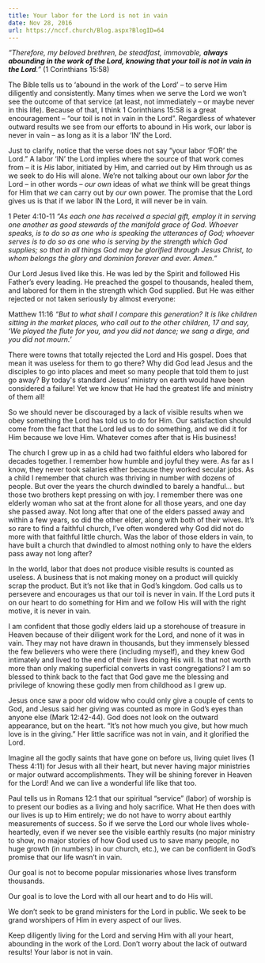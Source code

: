 ```yaml
---
title: Your labor for the Lord is not in vain
date: Nov 28, 2016
url: https://nccf.church/Blog.aspx?BlogID=64
---
```


*“Therefore, my beloved brethren, be steadfast, immovable, **always abounding in the work of the Lord, knowing that your toil is not in vain in the Lord**.”* (1 Corinthians 15:58)

The Bible tells us to ‘abound in the work of the Lord’ – to serve Him diligently and consistently. Many times when we serve the Lord we won’t see the outcome of that service (at least, not immediately – or maybe never in this life). Because of that, I think 1 Corinthians 15:58 is a great encouragement – “our toil is not in vain in the Lord”. Regardless of whatever outward results we see from our efforts to abound in His work, our labor is never in vain – as long as it is a labor ‘IN’ the Lord.

Just to clarify, notice that the verse does not say “your labor ‘FOR’ the Lord.” A labor ‘IN’ the Lord implies where the source of that work comes from – it is *His* labor, initiated by Him, and carried out by Him through us as we seek to do His will alone. We’re not talking about our own labor *for* the Lord – in other words – *our own* ideas of what *we* think will be great things for Him that *we* can carry out by *our* own power. The promise that the Lord gives us is that if we labor IN the Lord, it will never be in vain.

1 Peter‬ ‭4:10-11‬ *“As each one has received a special gift, employ it in serving one another as good stewards of the manifold grace of God. Whoever speaks, is to do so as one who is speaking the utterances of God; whoever serves is to do so as one who is serving by the strength which God supplies; so that in all things God may be glorified through Jesus Christ, to whom belongs the glory and dominion forever and ever. Amen.”* ‭

Our Lord Jesus lived like this. He was led by the Spirit and followed His Father’s every leading. He preached the gospel to thousands, healed them, and labored for them in the strength which God supplied. But He was either rejected or not taken seriously by almost everyone:

Matthew 11:16 *“But to what shall I compare this generation? It is like children sitting in the market places, who call out to the other children, 17 and say, ‘We played the flute for you, and you did not dance; we sang a dirge, and you did not mourn.’*

There were towns that totally rejected the Lord and His gospel. Does that mean it was useless for them to go there? Why did God lead Jesus and the disciples to go into places and meet so many people that told them to just go away? By today's standard Jesus’ ministry on earth would have been considered a failure! Yet we know that He had the greatest life and ministry of them all!

So we should never be discouraged by a lack of visible results when we obey something the Lord has told us to do for Him. Our satisfaction should come from the fact that the Lord led us to do something, and we did it for Him because we love Him. Whatever comes after that is His business!

The church I grew up in as a child had two faithful elders who labored for decades together. I remember how humble and joyful they were. As far as I know, they never took salaries either because they worked secular jobs. As a child I remember that church was thriving in number with dozens of people. But over the years the church dwindled to barely a handful… but those two brothers kept pressing on with joy. I remember there was one elderly woman who sat at the front alone for all those years, and one day she passed away. Not long after that one of the elders passed away and within a few years, so did the other elder, along with both of their wives. It’s so rare to find a faithful church, I’ve often wondered why God did not do more with that faithful little church. Was the labor of those elders in vain, to have built a church that dwindled to almost nothing only to have the elders pass away not long after?

In the world, labor that does not produce visible results is counted as useless. A business that is not making money on a product will quickly scrap the product. But it’s not like that in God’s kingdom. God calls us to persevere and encourages us that our toil is never in vain. If the Lord puts it on our heart to do something for Him and we follow His will with the right motive, it is never in vain.

I am confident that those godly elders laid up a storehouse of treasure in Heaven because of their diligent work for the Lord, and none of it was in vain. They may not have drawn in thousands, but they immensely blessed the few believers who were there (including myself), and they knew God intimately and lived to the end of their lives doing His will. Is that not worth more than only making superficial converts in vast congregations? I am so blessed to think back to the fact that God gave me the blessing and privilege of knowing these godly men from childhood as I grew up.

Jesus once saw a poor old widow who could only give a couple of cents to God, and Jesus said her giving was counted as more in God’s eyes than anyone else (Mark 12:42-44). God does not look on the outward appearance, but on the heart. “It’s not how much you give, but how much love is in the giving.” Her little sacrifice was not in vain, and it glorified the Lord.

Imagine all the godly saints that have gone on before us, living quiet lives (1 Thess 4:11) for Jesus with all their heart, but never having major ministries or major outward accomplishments. They will be shining forever in Heaven for the Lord! And we can live a wonderful life like that too.

Paul tells us in Romans 12:1 that our spiritual “service” (labor) of worship is to present our bodies as a living and holy sacrifice. What He then does with our lives is up to Him entirely; we do not have to worry about earthly measurements of success. So if we serve the Lord our whole lives whole-heartedly, even if we never see the visible earthly results (no major ministry to show, no major stories of how God used us to save many people, no huge growth (in numbers) in our church, etc.), we can be confident in God’s promise that our life wasn’t in vain.

Our goal is not to become popular missionaries whose lives transform thousands.

Our goal is to love the Lord with all our heart and to do His will.

We don’t seek to be grand ministers for the Lord in public. We seek to be grand worshipers of Him in every aspect of our lives.

Keep diligently living for the Lord and serving Him with all your heart, abounding in the work of the Lord. Don’t worry about the lack of outward results! Your labor is not in vain.
